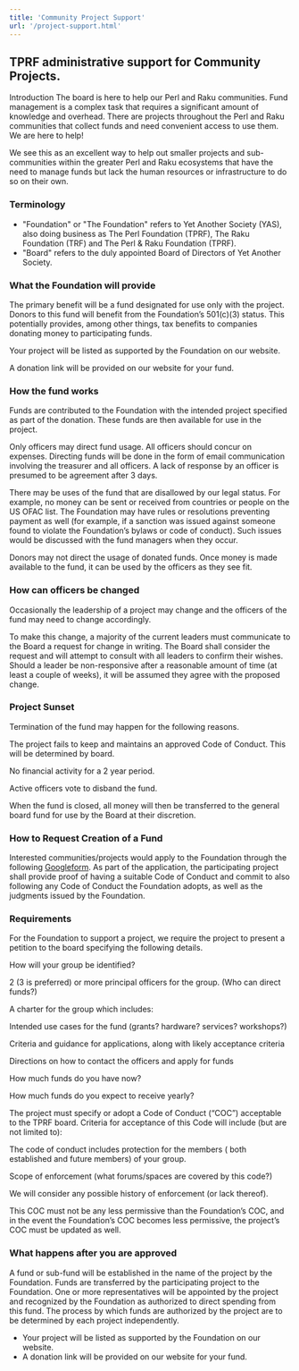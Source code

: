 ```yaml
---
title: 'Community Project Support'
url: '/project-support.html'
---
```


## TPRF administrative support for Community Projects.

Introduction
The board is here to help our Perl and Raku
communities. Fund management is a complex task that
requires a significant amount of knowledge and overhead.
There are projects throughout the Perl and Raku
communities that collect funds and need convenient
access to use them. We are here to help!

We see this as an excellent way to help out smaller
projects and sub-communities within the greater Perl and
Raku ecosystems that have the need to manage funds but
lack the human resources or infrastructure to do so on
their own.

### Terminology

- "Foundation" or "The Foundation" refers to Yet Another Society
  (YAS), also doing business as The Perl Foundation (TPRF), The Raku
  Foundation (TRF) and The Perl & Raku Foundation (TPRF).
- "Board" refers to the duly appointed Board of Directors of Yet
  Another Society.

### What the Foundation will provide

The primary benefit will be a fund designated for use
only with the project. Donors to this fund will benefit
from the Foundation’s 501(c)(3) status. This potentially
provides, among other things, tax benefits to companies
donating money to participating funds.

Your project will be listed as supported by the
Foundation on our website.

A donation link will be provided on our website for
your fund.

### How the fund works

Funds are contributed to the Foundation with the
intended project specified as part of the donation.
These funds are then available for use in the
project.

Only officers may direct fund usage. All officers
should concur on expenses. Directing funds will be done
in the form of email communication involving the
treasurer and all officers. A lack of response by an
officer is presumed to be agreement after 3 days.

There may be uses of the fund that are disallowed by
our legal status. For example, no money can be sent or
received from countries or people on the US OFAC list.
The Foundation may have rules or resolutions preventing
payment as well (for example, if a sanction was issued
against someone found to violate the Foundation’s bylaws
or code of conduct). Such issues would be discussed with
the fund managers when they occur.

Donors may not direct the usage of donated funds. Once
money is made available to the fund, it can be used by
the officers as they see fit.

### How can officers be changed

Occasionally the leadership of a project may change and
the officers of the fund may need to change
accordingly.

To make this change, a majority of the current leaders
must communicate to the Board a request for change in
writing. The Board shall consider the request and will
attempt to consult with all leaders to confirm their
wishes. Should a leader be non-responsive after a
reasonable amount of time (at least a couple of weeks),
it will be assumed they agree with the proposed
change.

### Project Sunset

Termination of the fund may happen for the following
reasons.

The project fails to keep and maintains an approved
Code of Conduct. This will be determined by
board.

No financial activity for a 2 year period.

Active officers vote to disband the fund.

When the fund is closed, all money will then be
transferred to the general board fund for use by the
Board at their discretion.

### How to Request Creation of a Fund

Interested communities/projects would apply to the
Foundation through the following
[Google](https://forms.gle/HLr5ByRLhmR5etNa8)[form](https://forms.gle/HLr5ByRLhmR5etNa8).
As part of the application, the participating project
shall provide proof of having a suitable Code of Conduct
and commit to also following any Code of Conduct the
Foundation adopts, as well as the judgments issued by
the Foundation.

### Requirements

For the Foundation to support a project, we require the
project to present a petition to the board specifying
the following details.

How will your group be identified?

2 (3 is preferred) or more principal officers for
the group. (Who can direct funds?)

A charter for the group which includes:

Intended use cases for the fund (grants?
hardware? services? workshops?)

Criteria and guidance for applications, along
with likely acceptance criteria

Directions on how to contact the officers and
apply for funds

How much funds do you have now?

How much funds do you expect to receive
yearly?

The project must specify or adopt a Code of Conduct
(“COC”) acceptable to the TPRF board. Criteria for
acceptance of this Code will include (but are not
limited to):

The code of conduct includes protection for the
members ( both established and future members)
of your group.

Scope of enforcement (what forums/spaces are
covered by this code?)

We will consider any possible history of
enforcement (or lack thereof).

This COC must not be any less permissive than
the Foundation’s COC, and in the event the
Foundation’s COC becomes less permissive, the
project’s COC must be updated as well.

### What happens after you are approved

A fund or sub-fund will be established in the name of
the project by the Foundation.
Funds are transferred by the participating project to
the Foundation. One or more representatives will be
appointed by the project and recognized by the
Foundation as authorized to direct spending from this
fund. The process by which funds are authorized by the
project are to be determined by each project
independently.

- Your project will be listed as supported by the Foundation on our website.
- A donation link will be provided on our website for your fund.
